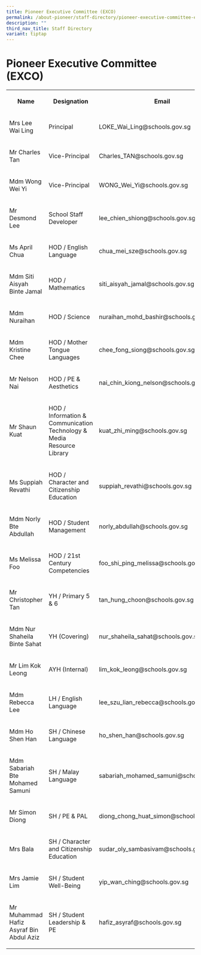 ```yaml
---
title: Pioneer Executive Committee (EXCO)
permalink: /about-pioneer/staff-directory/pioneer-executive-committee-exco/
description: ""
third_nav_title: Staff Directory
variant: tiptap
---
```

<h1>Pioneer Executive Committee (EXCO)</h1>
<table style="minWidth: 75px">
<colgroup>
<col>
<col>
<col>
</colgroup>
<tbody>
<tr>
<th rowspan="1" colspan="1">
<p>Name</p>
</th>
<th rowspan="1" colspan="1">
<p>Designation</p>
</th>
<th rowspan="1" colspan="1">
<p>Email</p>
</th>
</tr>
<tr>
<td rowspan="1" colspan="1">
<p>Mrs Lee Wai Ling</p>
</td>
<td rowspan="1" colspan="1">
<p>Principal</p>
</td>
<td rowspan="1" colspan="1">
<p>LOKE_Wai_Ling@schools.gov.sg</p>
</td>
</tr>
<tr>
<td rowspan="1" colspan="1">
<p>Mr Charles Tan</p>
</td>
<td rowspan="1" colspan="1">
<p>Vice-Principal</p>
</td>
<td rowspan="1" colspan="1">
<p>Charles_TAN@schools.gov.sg</p>
</td>
</tr>
<tr>
<td rowspan="1" colspan="1">
<p>Mdm Wong Wei Yi</p>
</td>
<td rowspan="1" colspan="1">
<p>Vice-Principal</p>
</td>
<td rowspan="1" colspan="1">
<p>WONG_Wei_Yi@schools.gov.sg</p>
</td>
</tr>
<tr>
<td rowspan="1" colspan="1">
<p>Mr Desmond Lee</p>
</td>
<td rowspan="1" colspan="1">
<p>School Staff Developer</p>
</td>
<td rowspan="1" colspan="1">
<p>lee_chien_shiong@schools.gov.sg</p>
</td>
</tr>
<tr>
<td rowspan="1" colspan="1">
<p>Ms April Chua</p>
</td>
<td rowspan="1" colspan="1">
<p>HOD / English Language</p>
</td>
<td rowspan="1" colspan="1">
<p>chua_mei_sze@schools.gov.sg</p>
</td>
</tr>
<tr>
<td rowspan="1" colspan="1">
<p>Mdm Siti Aisyah Binte Jamal</p>
</td>
<td rowspan="1" colspan="1">
<p>HOD / Mathematics</p>
</td>
<td rowspan="1" colspan="1">
<p>siti_aisyah_jamal@schools.gov.sg</p>
</td>
</tr>
<tr>
<td rowspan="1" colspan="1">
<p>Mdm Nuraihan</p>
</td>
<td rowspan="1" colspan="1">
<p>HOD / Science</p>
</td>
<td rowspan="1" colspan="1">
<p>nuraihan_mohd_bashir@schools.gov.sg</p>
</td>
</tr>
<tr>
<td rowspan="1" colspan="1">
<p>Mdm Kristine Chee</p>
</td>
<td rowspan="1" colspan="1">
<p>HOD / Mother Tongue Languages</p>
</td>
<td rowspan="1" colspan="1">
<p>chee_fong_siong@schools.gov.sg</p>
</td>
</tr>
<tr>
<td rowspan="1" colspan="1">
<p>Mr Nelson Nai</p>
</td>
<td rowspan="1" colspan="1">
<p>HOD / PE &amp; Aesthetics</p>
</td>
<td rowspan="1" colspan="1">
<p>nai_chin_kiong_nelson@schools.gov.sg</p>
</td>
</tr>
<tr>
<td rowspan="1" colspan="1">
<p>Mr Shaun Kuat</p>
</td>
<td rowspan="1" colspan="1">
<p>HOD / Information &amp; Communication Technology &amp; Media Resource
Library</p>
</td>
<td rowspan="1" colspan="1">
<p>kuat_zhi_ming@schools.gov.sg</p>
</td>
</tr>
<tr>
<td rowspan="1" colspan="1">
<p>Ms Suppiah Revathi</p>
</td>
<td rowspan="1" colspan="1">
<p>HOD / Character and Citizenship Education</p>
</td>
<td rowspan="1" colspan="1">
<p>suppiah_revathi@schools.gov.sg</p>
</td>
</tr>
<tr>
<td rowspan="1" colspan="1">
<p>Mdm Norly Bte Abdullah</p>
</td>
<td rowspan="1" colspan="1">
<p>HOD / Student Management</p>
</td>
<td rowspan="1" colspan="1">
<p>norly_abdullah@schools.gov.sg</p>
</td>
</tr>
<tr>
<td rowspan="1" colspan="1">
<p>Ms Melissa Foo</p>
</td>
<td rowspan="1" colspan="1">
<p>HOD / 21st Century Competencies</p>
</td>
<td rowspan="1" colspan="1">
<p>foo_shi_ping_melissa@schools.gov.sg</p>
</td>
</tr>
<tr>
<td rowspan="1" colspan="1">
<p>Mr Christopher Tan</p>
</td>
<td rowspan="1" colspan="1">
<p>YH / Primary 5 &amp; 6</p>
</td>
<td rowspan="1" colspan="1">
<p>tan_hung_choon@schools.gov.sg</p>
</td>
</tr>
<tr>
<td rowspan="1" colspan="1">
<p>Mdm Nur Shaheila Binte Sahat</p>
</td>
<td rowspan="1" colspan="1">
<p>YH (Covering)</p>
</td>
<td rowspan="1" colspan="1">
<p>nur_shaheila_sahat@schools.gov.sg</p>
</td>
</tr>
<tr>
<td rowspan="1" colspan="1">
<p>Mr Lim Kok Leong</p>
</td>
<td rowspan="1" colspan="1">
<p>AYH (Internal)</p>
</td>
<td rowspan="1" colspan="1">
<p>lim_kok_leong@schools.gov.sg</p>
</td>
</tr>
<tr>
<td rowspan="1" colspan="1">
<p>Mdm Rebecca Lee</p>
</td>
<td rowspan="1" colspan="1">
<p>LH / English Language</p>
</td>
<td rowspan="1" colspan="1">
<p>lee_szu_lian_rebecca@schools.gov.sg</p>
</td>
</tr>
<tr>
<td rowspan="1" colspan="1">
<p>Mdm Ho Shen Han</p>
</td>
<td rowspan="1" colspan="1">
<p>SH / Chinese Language</p>
</td>
<td rowspan="1" colspan="1">
<p>ho_shen_han@schools.gov.sg</p>
</td>
</tr>
<tr>
<td rowspan="1" colspan="1">
<p>Mdm Sabariah Bte Mohamed Samuni</p>
</td>
<td rowspan="1" colspan="1">
<p>SH / Malay Language</p>
</td>
<td rowspan="1" colspan="1">
<p>sabariah_mohamed_samuni@schools.gov.sg</p>
</td>
</tr>
<tr>
<td rowspan="1" colspan="1">
<p>Mr Simon Diong</p>
</td>
<td rowspan="1" colspan="1">
<p>SH / PE &amp; PAL</p>
</td>
<td rowspan="1" colspan="1">
<p>diong_chong_huat_simon@schools.gov.sg</p>
</td>
</tr>
<tr>
<td rowspan="1" colspan="1">
<p>Mrs Bala</p>
</td>
<td rowspan="1" colspan="1">
<p>SH / Character and Citizenship Education</p>
</td>
<td rowspan="1" colspan="1">
<p>sudar_oly_sambasivam@schools.gov.sg</p>
</td>
</tr>
<tr>
<td rowspan="1" colspan="1">
<p>Mrs Jamie Lim</p>
</td>
<td rowspan="1" colspan="1">
<p>SH / Student Well-Being</p>
</td>
<td rowspan="1" colspan="1">
<p>yip_wan_ching@schools.gov.sg</p>
</td>
</tr>
<tr>
<td rowspan="1" colspan="1">
<p>Mr Muhammad Hafiz Asyraf Bin Abdul Aziz</p>
</td>
<td rowspan="1" colspan="1">
<p>SH / Student Leadership &amp; PE</p>
</td>
<td rowspan="1" colspan="1">
<p>hafiz_asyraf@schools.gov.sg</p>
</td>
</tr>
</tbody>
</table>
<p>
<br>
</p>
